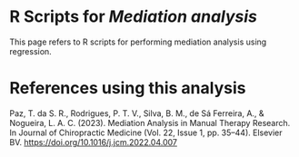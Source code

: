 # R Scripts for <em> Mediation  analysis</em>

This page refers to R scripts for performing mediation analysis using regression.


# References using this analysis

Paz, T. da S. R., Rodrigues, P. T. V., Silva, B. M., de Sá Ferreira, A., & Nogueira, L. A. C. (2023). Mediation Analysis in Manual Therapy Research. In Journal of Chiropractic Medicine (Vol. 22, Issue 1, pp. 35–44). Elsevier BV. https://doi.org/10.1016/j.jcm.2022.04.007
